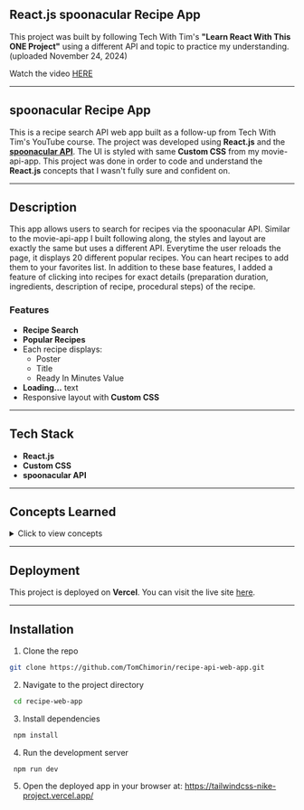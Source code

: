 ## React.js spoonacular Recipe App

This project was built by following Tech With Tim's **"Learn React With This ONE Project"** using a different API and topic to practice my understanding.
(uploaded November 24, 2024)

Watch the video [HERE](https://www.youtube.com/watch?v=G6D9cBaLViA&ab_channel=TechWithTim)

---

## spoonacular Recipe App

This is a recipe search API web app built as a follow-up from Tech With Tim's YouTube course. The project was developed using **React.js** and the [**spoonacular API**](https://spoonacular.com/food-api). The UI is styled with same **Custom CSS** from my movie-api-app. This project was done in order to code and understand the **React.js** concepts that I wasn't fully sure and confident on.

---

## Description

This app allows users to search for recipes via the spoonacular API. Similar to the movie-api-app I built following along, the styles and layout are exactly the same but uses a different API. Everytime the user reloads the page, it displays 20 different popular recipes. You can heart recipes to add them to your favorites list. In addition to these base features, I added a feature of clicking into recipes for exact details (preparation duration, ingredients, description of recipe, procedural steps) of the recipe. 

### Features
- **Recipe Search** 
- **Popular Recipes**
- Each recipe displays:
  - Poster
  - Title
  - Ready In Minutes Value
- **Loading...** text
-  Responsive layout with **Custom CSS**

---

## Tech Stack

- **React.js**
- **Custom CSS**
- **spoonacular API**

---

## Concepts Learned

<details>
<summary>Click to view concepts</summary>

- Custom CSS setup 
- React hooks:  
  - `useState`  
  - `useEffect`  
- Working with third-party APIs (spoonacular)  
- Routing for different tabs

</details>

---

## Deployment

This project is deployed on **Vercel**. You can visit the live site [here](https://tailwindcss-nike-project.vercel.app/).

---

## Installation

1. Clone the repo  
```bash
git clone https://github.com/TomChimorin/recipe-api-web-app.git
```

2. Navigate to the project directory 
  ```bash
   cd recipe-web-app
  ```

3. Install dependencies
  ```bash
   npm install
  ```
4. Run the development server
  ```bash
   npm run dev
  ```
5. Open the deployed app in your browser at: https://tailwindcss-nike-project.vercel.app/
